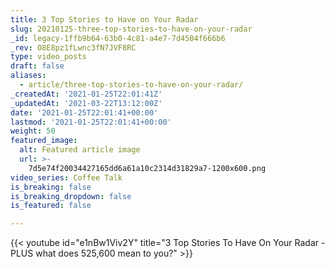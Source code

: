 ```yaml
---
title: 3 Top Stories to Have on Your Radar
slug: 20210125-three-top-stories-to-have-on-your-radar
_id: legacy-1ffb9b64-63b0-4c81-a4e7-7d4504f666b6
_rev: O8E8pz1fLwnc3fN7JVF8RC
type: video_posts
draft: false
aliases:
  - article/three-top-stories-to-have-on-your-radar/
_createdAt: '2021-01-25T22:01:41Z'
_updatedAt: '2021-03-22T13:12:00Z'
date: '2021-01-25T22:01:41+00:00'
lastmod: '2021-01-25T22:01:41+00:00'
weight: 50
featured_image:
  alt: Featured article image
  url: >-
    7d5e74f20034427165dd6a61a10c2314d31829a7-1200x600.png
video_series: Coffee Talk
is_breaking: false
is_breaking_dropdown: false
is_featured: false

---
```

{{< youtube id="e1nBw1Viv2Y" title="3 Top Stories To Have On Your Radar - PLUS what does 525,600 mean to you?" >}}
